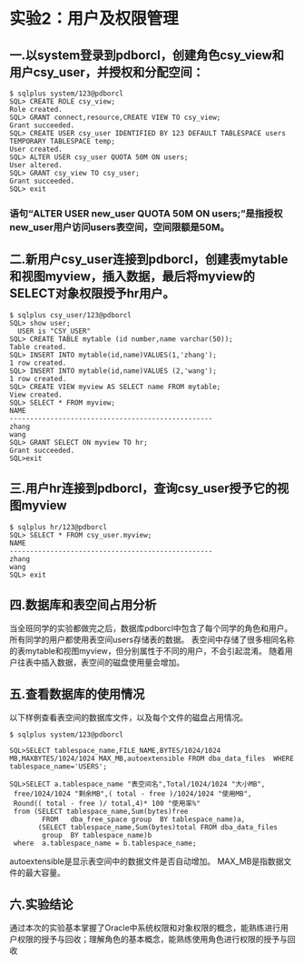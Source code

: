 # 实验2：用户及权限管理
## 一.以system登录到pdborcl，创建角色csy_view和用户csy_user，并授权和分配空间：
```
$ sqlplus system/123@pdborcl
SQL> CREATE ROLE csy_view;
Role created.
SQL> GRANT connect,resource,CREATE VIEW TO csy_view;
Grant succeeded.
SQL> CREATE USER csy_user IDENTIFIED BY 123 DEFAULT TABLESPACE users TEMPORARY TABLESPACE temp;
User created.
SQL> ALTER USER csy_user QUOTA 50M ON users;
User altered.
SQL> GRANT csy_view TO csy_user;
Grant succeeded.
SQL> exit
```
### 语句“ALTER USER new_user QUOTA 50M ON users;”是指授权new_user用户访问users表空间，空间限额是50M。

## 二.新用户csy_user连接到pdborcl，创建表mytable和视图myview，插入数据，最后将myview的SELECT对象权限授予hr用户。
```
$ sqlplus csy_user/123@pdborcl
SQL> show user;
  USER is "CSY_USER"
SQL> CREATE TABLE mytable (id number,name varchar(50));
Table created.
SQL> INSERT INTO mytable(id,name)VALUES(1,'zhang');
1 row created.
SQL> INSERT INTO mytable(id,name)VALUES (2,'wang');
1 row created.
SQL> CREATE VIEW myview AS SELECT name FROM mytable;
View created.
SQL> SELECT * FROM myview;
NAME
--------------------------------------------------
zhang
wang
SQL> GRANT SELECT ON myview TO hr;
Grant succeeded.
SQL>exit
```
## 三.用户hr连接到pdborcl，查询csy_user授予它的视图myview
```
$ sqlplus hr/123@pdborcl
SQL> SELECT * FROM csy_user.myview;
NAME
--------------------------------------------------
zhang
wang
SQL> exit
```
## 四.数据库和表空间占用分析
当全班同学的实验都做完之后，数据库pdborcl中包含了每个同学的角色和用户。 所有同学的用户都使用表空间users存储表的数据。 表空间中存储了很多相同名称的表mytable和视图myview，但分别属性于不同的用户，不会引起混淆。 随着用户往表中插入数据，表空间的磁盘使用量会增加。

## 五.查看数据库的使用情况
以下样例查看表空间的数据库文件，以及每个文件的磁盘占用情况。

```
$ sqlplus system/123@pdborcl

SQL>SELECT tablespace_name,FILE_NAME,BYTES/1024/1024 MB,MAXBYTES/1024/1024 MAX_MB,autoextensible FROM dba_data_files  WHERE  tablespace_name='USERS';

SQL>SELECT a.tablespace_name "表空间名",Total/1024/1024 "大小MB",
 free/1024/1024 "剩余MB",( total - free )/1024/1024 "使用MB",
 Round(( total - free )/ total,4)* 100 "使用率%"
 from (SELECT tablespace_name,Sum(bytes)free
        FROM   dba_free_space group  BY tablespace_name)a,
       (SELECT tablespace_name,Sum(bytes)total FROM dba_data_files
        group  BY tablespace_name)b
 where  a.tablespace_name = b.tablespace_name;
 ```
autoextensible是显示表空间中的数据文件是否自动增加。
MAX_MB是指数据文件的最大容量。
## 六.实验结论
通过本次的实验基本掌握了Oracle中系统权限和对象权限的概念，能熟练进行用户权限的授予与回收；理解角色的基本概念，能熟练使用角色进行权限的授予与回收
